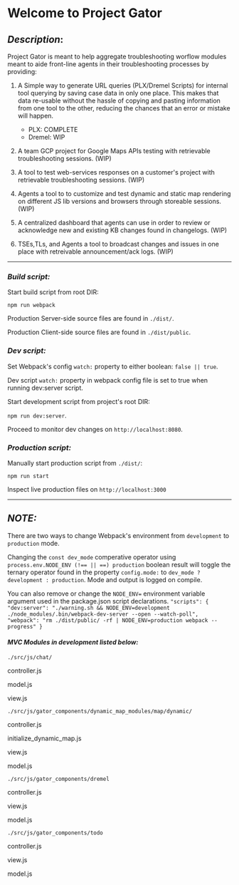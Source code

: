 #                                        Welcome to Project Gator


## _Description_: 

Project Gator is meant to help aggregate troubleshooting worflow modules meant to aide front-line agents in their troubleshooting processes by providing:

1. A Simple way to generate URL queries (PLX/Dremel Scripts) for internal tool querying by saving case data in only one place. This makes that data re-usable without the hassle of copying and pasting information from one tool to the other, reducing the chances that an error or mistake will happen. 
    - PLX: COMPLETE
    - Dremel: WIP 

2. A team GCP project for Google Maps APIs testing with retrievable troubleshooting sessions. (WIP)

3. A tool to test web-services responses on a customer's project with retrievable troubleshooting sessions. (WIP)

4. Agents a tool to to customize and test dynamic and static map rendering on different JS lib versions 
and browsers through storeable sessions. (WIP)

5. A centralized dashboard that agents can use in order to review 
or acknowledge new and existing KB changes found in changelogs. (WIP)

6. TSEs,TLs, and Agents a tool to broadcast changes and issues in one place 
with retreivable announcement/ack logs. (WIP)


***

### _Build script:_

Start build script from root DIR: 

`npm run webpack`

Production Server-side source files are found in `./dist/`.

Production Client-side source files are found in `./dist/public`.

### _Dev script:_ 
    
Set Webpack's config `watch:` property to either boolean: `false || true`.

Dev script `watch:` property in webpack config file is set to true when running dev:server script. 

Start development script from project's root DIR:

`npm run dev:server`.

Proceed to monitor dev changes on `http://localhost:8080`.

### _Production  script:_

Manually start production script from `./dist/`: 

`npm run start` 

Inspect live production files on `http://localhost:3000`

***

## _NOTE:_ 

There are two ways to change Webpack's environment from `development` to `production` mode. 

Changing the `const dev_mode` comperative operator using `process.env.NODE_ENV (!== || ==) production` boolean result will toggle the ternary operator found in the property `config.mode:` to `dev_mode ? development : production`. Mode and output is logged on compile.  

You can also remove or change the `NODE_ENV=` environment variable argument used in the package.json script declarations.
`"scripts": {
"dev:server": "./warning.sh && NODE_ENV=development ./node_modules/.bin/webpack-dev-server --open --watch-poll",
"webpack": "rm ./dist/public/ -rf | NODE_ENV=production webpack --progress"
}` 

#### _MVC Modules in development listed below:_


`./src/js/chat/`

controller.js

model.js

view.js


`./src/js/gator_components/dynamic_map_modules/map/dynamic/`

controller.js

initialize_dynamic_map.js

view.js

model.js


`./src/js/gator_components/dremel`

controller.js

view.js

model.js


`./src/js/gator_components/todo`

controller.js

view.js

model.js